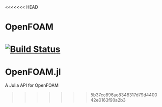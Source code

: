 <<<<<<< HEAD
# OpenFOAM

[![Build Status](https://github.com/phillipbuelow/OpenFOAM.jl/actions/workflows/CI.yml/badge.svg?branch=main)](https://github.com/phillipbuelow/OpenFOAM.jl/actions/workflows/CI.yml?query=branch%3Amain)
=======
# OpenFOAM.jl
A Julia API for OpenFOAM
>>>>>>> 5b37cc896ae8348317d79d440042e0163f90a2b3
